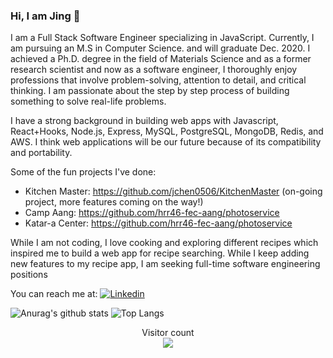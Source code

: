 ### Hi, I am Jing 👋


I am a Full Stack Software Engineer specializing in JavaScript. Currently, I am pursuing an M.S in Computer Science. and will graduate Dec. 2020. I achieved a Ph.D. degree in the field of Materials Science and as a former research scientist and now as a software engineer, I thoroughly enjoy professions that involve problem-solving, attention to detail, and critical thinking. I am passionate about the step by step process of building something to solve real-life problems.

I have a strong background in building web apps with Javascript, React+Hooks, Node.js, Express, MySQL, PostgreSQL, MongoDB, Redis, and AWS. I think web applications will be our future because of its compatibility and portability. 

Some of the fun projects I've done:
* Kitchen Master: https://github.com/jchen0506/KitchenMaster (on-going project, more features coming on the way!)
* Camp Aang: https://github.com/hrr46-fec-aang/photoservice
* Katar-a Center: https://github.com/hrr46-fec-aang/photoservice

While I am not coding, I love cooking and exploring different recipes which inspired me to build a web app for recipe searching. While I keep adding new features to my recipe app, I am seeking full-time software engineering positions

You can reach me at:
[![Linkedin](https://img.shields.io/badge/-LinkedIn-blue?style=flat&logo=Linkedin&logoColor=white)](https://www.linkedin.com/in/jing-chen-cs/)

 ![Anurag's github stats](https://github-readme-stats.vercel.app/api?username=jchen0506&count_private=true&show_icons=true&theme=radical)
 ![Top Langs](https://github-readme-stats.vercel.app/api/top-langs/?username=jchen0506)
 
<p align="center"> 
  Visitor count<br>
  <img src="https://profile-counter.glitch.me/jchen0506/count.svg" />
</p>
<!--
**jchen0506/jchen0506** is a ✨ _special_ ✨ repository because its `README.md` (this file) appears on your GitHub profile.

Here are some ideas to get you started:

- 🔭 I’m currently working on ...
- 🌱 I’m currently learning ...
- 👯 I’m looking to collaborate on ...
- 🤔 I’m looking for help with ...
- 💬 Ask me about ...
- 📫 How to reach me: ...
- 😄 Pronouns: ...
- ⚡ Fun fact: ...
-->
